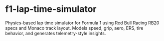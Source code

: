 # f1-lap-time-simulator
 Physics-based lap time simulator for Formula 1 using Red Bull Racing RB20 specs and Monaco track layout. Models speed, grip, aero, ERS, tire behavior, and generates telemetry-style insights.

